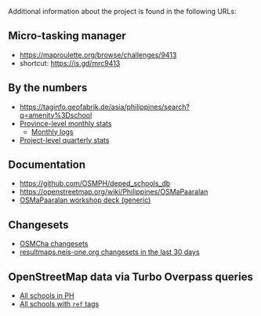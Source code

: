Additional information about the project is found in the following URLs:

## **Micro-tasking manager**
  * https://maproulette.org/browse/challenges/9413
  * shortcut: https://is.gd/mrc9413
## **By the numbers** 
  * https://taginfo.geofabrik.de/asia/philippines/search?q=amenity%3Dschool
  * [Province-level monthly stats](https://hackmd.io/cecVBNIFQECbapZWoDRMIg)
    * [Monthly logs](https://hackmd.io/5fjSIED9Q6eFcrA58axOuA)
  * [Project-level quarterly stats](https://hackmd.io/Wo65-6_uSWecqhWShnh4uQ)
## **Documentation**
  * https://github.com/OSMPH/deped_schools_db
  * https://openstreetmap.org/wiki/Philippines/OSMaPaaralan
  * [OSMaPaaralan workshop deck (generic)](https://hackmd.io/5WA7UUsbS4eEJNIz44nZBw)
## **Changesets**
  * [OSMCha changesets](https://osmcha.org/?filters=%7B%22date__gte%22%3A%5B%7B%22label%22%3A%22%22%2C%22value%22%3A%22%22%7D%5D%2C%22comment%22%3A%5B%7B%22label%22%3A%22osmapaaralan%22%2C%22value%22%3A%22osmapaaralan%22%7D%5D%7D)
  * [resultmaps.neis-one.org changesets in the last 30 days](http://resultmaps.neis-one.org/osm-changesets?comment=osmapaaralan#6/12.007/122.366)
## **OpenStreetMap data** via Turbo Overpass queries
  * [All schools in PH](http://overpass-turbo.eu/s/X2S)
  * [All schools with `ref` tags](http://overpass-turbo.eu/s/X2T)

